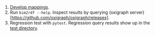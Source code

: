1. [Develop mappings](../mapping/README.md).
2. Run `bim2rdf --help`.
   Inspect results by querying (oxigraph server)[https://github.com/oxigraph/oxigraph/releases].
3. Regression test with `pytest`.
   Regression query results show up in the [test directory](./test/).
